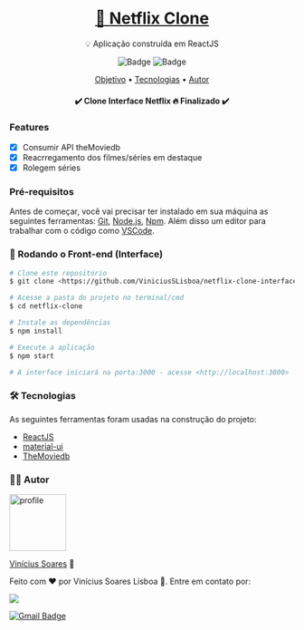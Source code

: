 <h1 align="center">
    <a href="https://www.netflix.com/br-en/">🔗 Netflix Clone</a>
</h1>
<p align="center">💡 Aplicação construída em ReactJS</p>
<div display="flex" align="center">
  <img src="https://img.shields.io/badge/npm%20-v8.1.1-blue" alt="Badge"/>
  <img src="https://img.shields.io/apm/l/npm" alt="Badge"/>
</div>

<p align="center">
 <a href="#features">Objetivo</a> •
 <a href="#-tecnologias">Tecnologias</a> • 
 <a href="#autor">Autor</a>
</p>

<h4 align="center"> 
  ✔️ Clone Interface Netflix 🔥 Finalizado  ✔️
</h4>

### Features

- [x] Consumir API theMoviedb
- [x] Reacrregamento dos filmes/séries em destaque
- [x] Rolegem séries

### Pré-requisitos

Antes de começar, você vai precisar ter instalado em sua máquina as seguintes ferramentas:
[Git](https://git-scm.com), [Node.js](https://nodejs.org/en/), [Npm](https://www.npmjs.com/). 
Além disso um editor para trabalhar com o código como [VSCode](https://code.visualstudio.com/).

### 🎲 Rodando o Front-end (Interface)

```bash
# Clone este repositório
$ git clone <https://github.com/ViniciusSLisboa/netflix-clone-interface-reactjs>

# Acesse a pasta do projeto no terminal/cmd
$ cd netflix-clone

# Instale as dependências
$ npm install

# Execute a aplicação 
$ npm start

# A interface iniciará na porta:3000 - acesse <http://localhost:3000>
```

### 🛠 Tecnologias

As seguintes ferramentas foram usadas na construção do projeto:

- [ReactJS](https://reactjs.org/)
- [material-ui](https://mui.com/)
- [TheMoviedb](https://www.themoviedb.org/)

### 🙋‍♂️ Autor 
<img src="https://avatars.githubusercontent.com/u/86809317?v=4" alt="profile" width="100px" height="100px"/>

[Vinícius Soares](https://github.com/ViniciusSLisboa) 🚀

<p>Feito com ❤️ por Vinícius Soares Lisboa 👋. Entre em contato por: </p>

<a href="https://www.instagram.com/vnsoaresl" alt="Instagram" target="_blank">
  <img src="https://img.shields.io/badge/-Instagram-DF0174?style=flat&labelColor=DF0174&logo=instagram&logoColor=white&link=https://www.instagram.com/vnsoaresl" target="_blank">
</a>

[![Gmail Badge](https://img.shields.io/badge/-v.soares.lisboa@gmail.com-c14438?style=flat-square&logo=Gmail&logoColor=white&link=mailto:v.soares.lisboa@gmail.com)](mailto:v.soares.lisboa@gmail.com)


